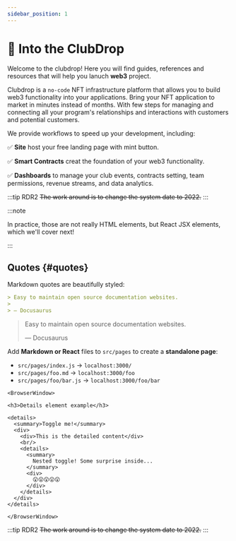 ```yaml
---
sidebar_position: 1
---
```


# 🥂 Into the ClubDrop

Welcome to the clubdrop! Here you will find guides, references and resources that will help you lanuch **web3** project.

Clubdrop is a <code>no-code</code> NFT infrastructure platform that allows you to build web3 functionality into your applications. Bring your NFT application to market in minutes instead of months. With few steps for managing and connecting all your program's relationships and interactions with customers and potential customers.

We provide workflows to speed up your development, including:

✅ **Site** host your free landing page with mint button.

✅ **Smart Contracts** creat the foundation of your web3 functionality.

✅ **Dashboards** to manage your club events, contracts setting, team permissions, revenue streams, and data analytics.



:::tip RDR2
~~The work around is to change the system date to 2022.~~
:::



:::note

In practice, those are not really HTML elements, but React JSX elements, which we'll cover next!

:::


## Quotes {#quotes}

Markdown quotes are beautifully styled:

```md
> Easy to maintain open source documentation websites.
>
> — Docusaurus
```

<BrowserWindow>

> Easy to maintain open source documentation websites.
>
> — Docusaurus

</BrowserWindow>

Add **Markdown or React** files to `src/pages` to create a **standalone page**:

- `src/pages/index.js` → `localhost:3000/`
- `src/pages/foo.md` → `localhost:3000/foo`
- `src/pages/foo/bar.js` → `localhost:3000/foo/bar`


```mdx-code-block
<BrowserWindow>

<h3>Details element example</h3>

<details>
  <summary>Toggle me!</summary>
  <div>
    <div>This is the detailed content</div>
    <br/>
    <details>
      <summary>
        Nested toggle! Some surprise inside...
      </summary>
      <div>
        😲😲😲😲😲
      </div>
    </details>
  </div>
</details>

</BrowserWindow>
```

:::tip RDR2
~~The work around is to change the system date to 2022.~~
:::